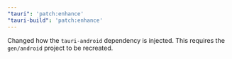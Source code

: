 ```yaml
---
"tauri": 'patch:enhance'
"tauri-build": 'patch:enhance'
---
```


Changed how the `tauri-android` dependency is injected. This requires the `gen/android` project to be recreated.
